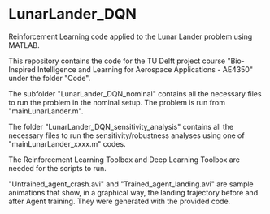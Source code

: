 # LunarLander_DQN
Reinforcement Learning code applied to the Lunar Lander problem using MATLAB.

This repository contains the code for the TU Delft project course "Bio-Inspired Intelligence and Learning for Aerospace Applications - AE4350" under the folder "Code". 

The subfolder "LunarLander_DQN_nominal" contains all the necessary files to run the problem in the nominal setup. The problem is run from "mainLunarLander.m".

The folder "LunarLander_DQN_sensitivity_analysis" contains all the necessary files to run the sensitivity/robustness analyses using one of "mainLunarLander_xxxx.m" codes.

The Reinforcement Learning Toolbox and Deep Learning Toolbox are needed for the scripts to run.

"Untrained_agent_crash.avi" and "Trained_agent_landing.avi" are sample animations that show, in a graphical way, the landing trajectory before and after Agent training. They were generated with the provided code. 

